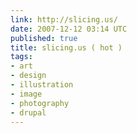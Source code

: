 ```yaml
---
link: http://slicing.us/
date: 2007-12-12 03:14 UTC
published: true
title: slicing.us ( hot )
tags:
- art
- design
- illustration
- image
- photography
- drupal
---
```




